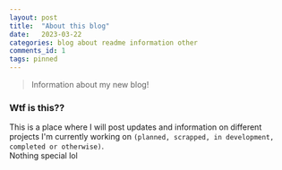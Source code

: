 ```yaml
---
layout: post
title:  "About this blog"
date:   2023-03-22
categories: blog about readme information other
comments_id: 1
tags: pinned
---
```

> Information about my new blog!


### Wtf is this??
This is a place where I will post updates and information on different projects I'm currently working on `(planned, scrapped, in development, completed or otherwise)`.
<br>
Nothing special lol

